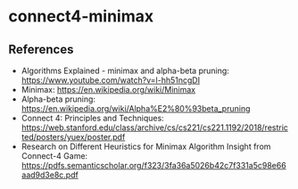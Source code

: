 # connect4-minimax

## References

- Algorithms Explained - minimax and alpha-beta pruning: <https://www.youtube.com/watch?v=l-hh51ncgDI>
- Minimax: <https://en.wikipedia.org/wiki/Minimax>
- Alpha-beta pruning: <https://en.wikipedia.org/wiki/Alpha%E2%80%93beta_pruning>
- Connect 4: Principles and Techniques: <https://web.stanford.edu/class/archive/cs/cs221/cs221.1192/2018/restricted/posters/yuex/poster.pdf>
- Research on Different Heuristics for Minimax Algorithm Insight from Connect-4 Game: <https://pdfs.semanticscholar.org/f323/3fa36a5026b42c7f331a5c98e66aad9d3e8c.pdf>